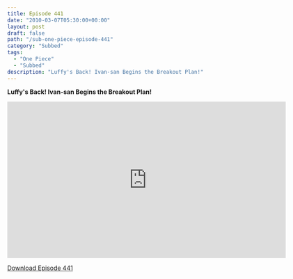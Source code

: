 ```yaml
---
title: Episode 441
date: "2010-03-07T05:30:00+00:00"
layout: post
draft: false
path: "/sub-one-piece-episode-441"
category: "Subbed"
tags:
  - "One Piece"
  - "Subbed"
description: "Luffy's Back! Ivan-san Begins the Breakout Plan!"
---
```


**Luffy's Back! Ivan-san Begins the Breakout Plan!**

<iframe width="640" height="360" src="https://www.rapidvideo.com/e/G6FRPEQLYP" frameborder="0" marginwidth=0 marginheight=0 scrolling=no allowfullscreen></iframe>

<a href="http://ouo.io/qs/eCodkFEQ?s=https://rapidvid.to/d/https://www.rapidvideo.com/e/G6FRPEQLYP">Download Episode 441</a>
